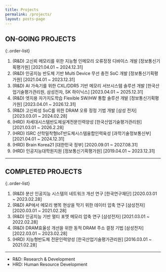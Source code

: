 ```yaml
---
title: Projects
permalink: /projects/
layout: posts-page
---
```


## ON-GOING PROJECTS
{:.order-list}
1. (R&D) 고신뢰 메모리를 위한 지능형 인메모리 오류정정 디바이스 개발 [정보통신기획평가원] [2021.04.01 ~ 2024.12.31]
2. (R&D) 인공지능 반도체 기반 Multi Device 무선 충전 SoC 개발 [정보통신기획평가원] [2021.04.01 ~ 2023.12.31]
3. (R&D) AI 가속기를 위한 CXL/DDR5 기반 메모리 서브시스템 솔루션 개발 [한국산업기술평가관리원, 삼성전자, SK 하이닉스] [2023.04.01 ~ 2025.12.31]
4. (R&D) 엣지용 자가지도학습 Flexible SW/HW 통합 솔루션 개발 [정보통신기획평가원] [2023.04.01 ~ 2026.12.31]
5. (R&D) 고신뢰성 SoC를 위한 DRAM 오류 정정 기법 개발 [삼성 전자] [2023.03.01 ~ 2024.02.28]
6. (HRD) 차세대시스템반도체설계전문인력양성 [한국산업기술평가관리원] [2021.03.01 ~ 2026.2.28]
7. (HRD) ISRC 산학밀착형loT반도체시스템융합인력육성 [과학기술정보통신부] [2021.04.01 ~ 2024.12.31]
8. (HRD) Brain Korea21 [대한민국 정부] [2020.09.01 ~ 2027.08.31]
9. (HRD) 인공지능대학원지원 [정보통신기획평가원] [2019.04.01 ~ 2023.12.31]

---

## COMPLETED PROJECTS
{:.order-list}
1. (R&D) 분산 인공지능 시스템의 네트워크 개선 연구 [한국연구재단] [2020.03.01 ~ 2023.02.28]
2. (R&D) AP에서 메모리 병목 현상을 막기 위한 데이터 압축 연구 [삼성전자] [2020.03.01 ~ 2021.02.28]
3. (R&D) 인공지능 기반 멀티 포멧 메모리 압축 연구 [삼성전자] [2021.03.01 ~ 2022.02.28]
4. (R&D) DRAM효율성 개선을 위한 동적 DRAM 주소 결정 기법 [삼성전자] [2022.03.01 ~ 2023.02.28]
5. (HRD) 지능형반도체 전문인력양성 [한국산업기술평가관리원] [2016.03.01 ~ 2021.02.28]

---

- R&D: Research & Development
- HRD: Human Resource Development


